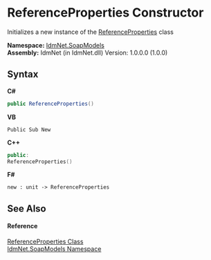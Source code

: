 # ReferenceProperties Constructor 
 

Initializes a new instance of the <a href="T_IdmNet_SoapModels_ReferenceProperties">ReferenceProperties</a> class

**Namespace:**&nbsp;<a href="N_IdmNet_SoapModels">IdmNet.SoapModels</a><br />**Assembly:**&nbsp;IdmNet (in IdmNet.dll) Version: 1.0.0.0 (1.0.0)

## Syntax

**C#**<br />
``` C#
public ReferenceProperties()
```

**VB**<br />
``` VB
Public Sub New
```

**C++**<br />
``` C++
public:
ReferenceProperties()
```

**F#**<br />
``` F#
new : unit -> ReferenceProperties
```


## See Also


#### Reference
<a href="T_IdmNet_SoapModels_ReferenceProperties">ReferenceProperties Class</a><br /><a href="N_IdmNet_SoapModels">IdmNet.SoapModels Namespace</a><br />